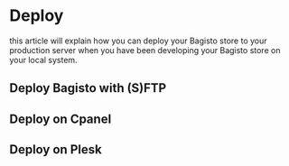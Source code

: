 # Deploy

this article will explain how you can deploy your Bagisto store to your production server when you have been developing your Bagisto store on your local system.

## Deploy Bagisto with (S)FTP

## Deploy on Cpanel

## Deploy on Plesk

